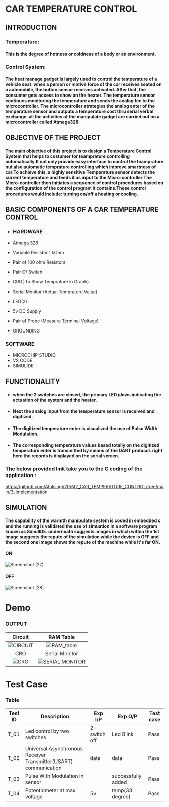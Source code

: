 
# CAR TEMPERATURE CONTROL

## INTRODUCTION


### Temperature:
#### This is the degree of hotness or coldness of a body or an environment.

### Control  System:
#### The heat manage gadget is largely used to control the temperature of a vehicle seat. when a person or motive force of the car receives seated on a automobile, the button sensor receives activated. After that, the consumer gets access to show on the heater. The temperature sensor continues monitoring the temperature and sends the analog fee to the microcontroller. The microcontroller strategies the analog enter of the temperature sensor and outputs a temperature cost thru serial verbal exchange. all the activities of the manipulate gadget are carried out on a microcontroller called Atmega328.


## OBJECTIVE OF THE PROJECT

#### The main  objective of  this project is  to design a  Temperature Control System that helps to costumer for teamprature controlling automatically.It not only provide easy interface to control the teamprature nut also automatic temprature controlling which improve smartness of car.To achieve this, a highly sensitive Temperature sensor detects the current temperature and feeds it as input to the Micro-controller.The  Micro-controller then  initiates a  sequence of control  procedures based  on  the configuration  of  the control  program  it  contains.These control  procedures would include: turning on/off a heating or cooling.

## BASIC COMPONENTS OF A  CAR TEMPERATURE CONTROL 
* ###  HARDWARE

* Atmega 328
* Variable Resistor 1 kOhm
* Pair of 100 ohm Resistors 
* Pair Of Switch
* CRO( To Show Temprature in Graph)
* Serial Monitor (Actual Temprature Value)
* LED(2)
* 5v DC Supply
* Pair of Probe (Measure Terminal Voltage)
* GROUNDING

### SOFTWARE
* MICROCHIP STUDIO
* VS CODE
* SIMULIDE

## FUNCTIONALITY

* #### when the 2 switches are closed, the primary LED glows indicating the actuation of the system and the heater.
* #### Next the analog input from the temperature sensor is received and digitized.
* #### The digitized temperature enter is visualized the use of Pulse Width Modulation.
* #### The corresponding temperature values based totally on the digitized temperature enter is transmitted by means of the UART protocol. right here the records is displayed on the serial screen.

### The below provided link take you to the C coding of the application :
https://github.com/Atulsingh20/M2_CAR_TEMPERATURE_CONTROL/tree/main/3_Implementation

## SIMULATION

#### The capability of the warmth manipulate system is coded in embedded c and the running is validated the use of simuation in a software program known as SimulIDE. underneath suggests images in which within the 1st image suggests the repute of the simulation while the device is OFF and the second one image shows the repute of the machine while it's far ON.


 #### ON

 ![Screenshot (27)](https://user-images.githubusercontent.com/101882303/164517676-6a7c6580-efc9-4ee7-91b1-8f76dbad2ba6.png)


 #### OFF

 ![Screenshot (28)](https://user-images.githubusercontent.com/101882303/164517920-010f9f63-c61c-4c17-a156-13eb9195da5f.png)


# Demo

### OUTPUT


|Circuit|RAM Table|
|:--:|:--:|
![CIRCUIT](https://user-images.githubusercontent.com/101882303/164528660-947e3fe2-8bc2-420d-a089-6a931fff7f31.gif)|![RAM_table](https://user-images.githubusercontent.com/101882303/164530906-09186bbe-e83c-4ff8-96fc-406483e466d6.gif)
|CRO|Serial Monitor|
![CRO](https://user-images.githubusercontent.com/101882303/164528653-b33c22de-45c4-4758-af54-ae47ee929daf.gif)|![SERIAL MONITOR](https://user-images.githubusercontent.com/101882303/164531951-ecaf2900-9c9f-4383-993a-437ab6586715.gif)

# Test Case
### Table
| Test ID | Description | Exp I/P| Exp O/P|Test case
| --- | --- | --- | ---- |-----|
| T_01 |  Led control by two switches |2-switch off|  Led Blink |Pass|
| T_02| Universal Asynchronous Receiver Transmitter(USART) communication| data  | data |Pass|
| T_03 | Pulse With Modulation in sensor ||  successfully added |Pass|
| T_04|Potentiometer  at max voltage  |5v| temp(33 degree)|Pass|

